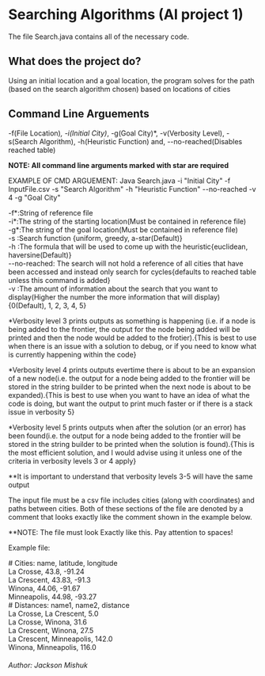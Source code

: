# Searching Algorithms (AI project 1)
 
The file Search.java contains all of the necessary code.


## What does the project do? 

Using an initial location and a goal location, the program solves for the path (based on the search algorithm chosen) based on locations of cities


## Command Line Arguements

-f(File Location)*, -i(Initial City)*, -g(Goal City)*, -v(Verbosity Level), -s(Search Algorithm), -h(Heuristic Function) and, --no-reached(Disables reached table)

**NOTE: All command line arguments marked with star are required**

EXAMPLE OF CMD ARGUEMENT: Java Search.java -i "Initial City" -f InputFile.csv -s "Search Algorithm" -h "Heuristic Function" --no-reached -v 4 -g "Goal City"

-f*:String of reference file  
-i*:The string of the starting location(Must be contained in reference file)  
-g*:The string of the goal location(Must be contained in reference file)  
-s :Search function {uniform, greedy, a-star(Default)}  
-h	:The formula that will be used to come up with the heuristic{euclidean, haversine(Default)}  
--no-reached: The search will not hold a reference of all cities that have been accessed and instead only search for cycles{defaults to reached table unless this command is added}  
-v :The amount of information about the search that you want to display(Higher the number the more information that will display){0(Default), 1, 2, 3, 4, 5}

*Verbosity level 3 prints outputs as something is happening (i.e. if a node is being added to the frontier, the output for the node being added will be printed and then the node would be added to the frotier).{This is best to use when there is an issue with a solution to debug, or if you need to know what is currently happening within the code}

*Verbosity level 4 prints outputs evertime there is about to be an expansion of a new node(i.e. the output for a node being added to the frontier will be stored in the string builder to be printed when the next node is about to be expanded).{This is best to use when you want to have an idea of what the code is doing, but want the output to print much faster or if there is a stack issue in verbosity 5}

*Verbosity level 5 prints outputs when after the solution (or an error) has been found(i.e. the output for a node being added to the frontier will be stored in the string builder to be printed when the solution is found).{This is the most efficient solution, and I would advise using it unless one of the criteria in verbosity levels 3 or 4 apply}

**It is important to understand that verbosity levels 3-5 will have the same output

The input file must be a csv file includes cities (along with coordinates) and paths between cities. Both of these sections of the file are denoted by a comment that looks exactly like the comment shown in the example below.

**NOTE: The file must look Exactly like this. Pay attention to spaces!

Example file:

\# Cities: name, latitude, longitude  
La Crosse, 43.8, -91.24  
La Crescent, 43.83, -91.3  
Winona, 44.06, -91.67  
Minneapolis, 44.98, -93.27  
\# Distances: name1, name2, distance  
La Crosse, La Crescent, 5.0  
La Crosse, Winona, 31.6  
La Crescent, Winona, 27.5  
La Crescent, Minneapolis, 142.0  
Winona, Minneapolis, 116.0


###### Author: Jackson Mishuk
 
